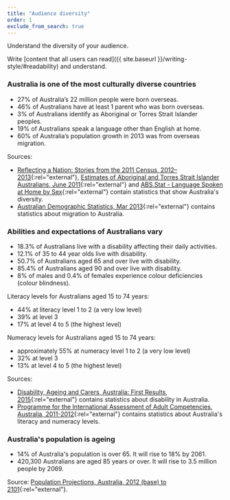 ```yaml
---
title: "Audience diversity"
order: 1
exclude_from_search: true
---
```


Understand the diversity of your audience.

Write [content that all users can read]({{ site.baseurl }}/writing-style/#readability) and understand.

### Australia is one of the most culturally diverse countries

- 27% of Australia’s 22 million people were born overseas.
- 46% of Australians have at least 1 parent who was born overseas.
- 3% of Australians identify as Aboriginal or Torres Strait Islander peoples.
- 19% of Australians speak a language other than English at home.
- 60% of Australia’s population growth in 2013 was from overseas migration.

Sources:

- [Reflecting a Nation: Stories from the 2011 Census, 2012–2013](http://www.abs.gov.au/ausstats/abs@.nsf/Lookup/2071.0main+features902012-2013){:rel="external"}, [Estimates of Aboriginal and Torres Strait Islander Australians, June 2011](http://www.abs.gov.au/ausstats/abs@.nsf/mf/3238.0.55.001){:rel="external"} and [ABS.Stat - Language Spoken at Home by Sex](http://stat.data.abs.gov.au/Index.aspx?DataSetCode=ABS_CENSUS2011_B13){:rel="external"} contain statistics that show Australia's diversity.
- [Australian Demographic Statistics, Mar 2013](http://www.abs.gov.au/ausstats/abs@.nsf/Previousproducts/3101.0Main%20Features3Mar%202013?open){:rel="external"} contains statistics about migration to Australia.

### Abilities and expectations of Australians vary

- 18.3% of Australians live with a disability affecting their daily activities.
- 12.1% of 35 to 44 year olds live with disability.
- 50.7% of Australians aged 65 and over live with disability.
- 85.4% of Australians aged 90 and over live with disability.
- 8% of males and 0.4% of females experience colour deficiencies (colour blindness).

Literacy levels for Australians aged 15 to 74 years:

- 44% at literacy level 1 to 2 (a very low level)
- 39% at level 3
- 17% at level 4 to 5 (the highest level)

Numeracy levels for Australians aged 15 to 74 years:

- approximately 55% at numeracy level 1 to 2 (a very low level)
- 32% at level 3
- 13% at level 4 to 5 (the highest level)

Sources:

- [Disability, Ageing and Carers, Australia: First Results, 2015](http://www.abs.gov.au/ausstats/abs@.nsf/mf/4430.0.10.001){:rel="external"} contains statistics about disability in Australia.
- [Programme for the International Assessment of Adult Competencies, Australia, 2011-2012](http://www.abs.gov.au/ausstats/abs@.nsf/Lookup/4228.0main+features992011-2012){:rel="external"} contains statistics about Australia's literacy and numeracy levels.

### Australia's population is ageing

- 14% of Australia's population is over 65. It will rise to 18% by 2061.
- 420,300 Australians are aged 85 years or over. It will rise to 3.5 million people by 2069.

Source: [Population Projections, Australia, 2012 (base) to 2101](http://www.abs.gov.au/ausstats/abs@.nsf/Lookup/3222.0main+features52012%20(base)%20to%202101){:rel="external"}.
